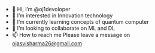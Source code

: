 - 👋 Hi, I’m @oj1devoloper
- 👀 I’m interested in Innovation technology
- 🌱 I’m currently learning concepts of quantum computer 
- 💞️ I’m looking to collaborate on ML and DL
- 📫 How to reach me Please leave a message on ojasvisharma26@gmail.com

<!---
oj1devoloper/oj1devoloper is a ✨ special ✨ repository because its `README.md` (this file) appears on your GitHub profile.
You can click the Preview link to take a look at your changes.
--->

